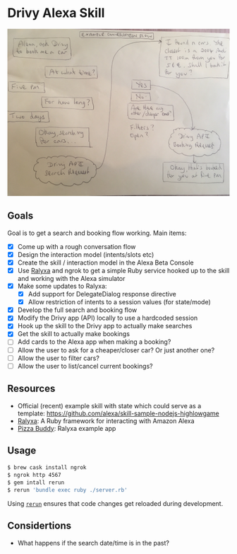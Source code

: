 # Drivy Alexa Skill

![Example conversation](https://raw.githubusercontent.com/watsonbox/drivy_alexa/master/res/example_conversation.jpg)

## Goals

Goal is to get a search and booking flow working. Main items:

- [x] Come up with a rough conversation flow
- [x] Design the interaction model (intents/slots etc)
- [x] Create the skill / interaction model in the Alexa Beta Console
- [x] Use [Ralyxa](https://github.com/sjmog/ralyxa) and ngrok to get a simple Ruby service hooked up to the skill and working with the Alexa simulator
- [x] Make some updates to Ralyxa:
  - [x] Add support for DelegateDialog response directive
  - [x] Allow restriction of intents to a session values (for state/mode)
- [x] Develop the full search and booking flow
- [x] Modify the Drivy app (API) locally to use a hardcoded session
- [x] Hook up the skill to the Drivy app to actually make searches
- [x] Get the skill to actually make bookings
- [ ] Add cards to the Alexa app when making a booking?
- [ ] Allow the user to ask for a cheaper/closer car? Or just another one?
- [ ] Allow the user to filter cars?
- [ ] Allow the user to list/cancel current bookings?

## Resources

- Official (recent) example skill with state which could serve as a template: https://github.com/alexa/skill-sample-nodejs-highlowgame
- [Ralyxa](https://github.com/sjmog/ralyxa): A Ruby framework for interacting with Amazon Alexa
- [Pizza Buddy](https://github.com/sjmog/pizza_buddy): Ralyxa example app

## Usage

```bash
$ brew cask install ngrok
$ ngrok http 4567
$ gem intall rerun
$ rerun 'bundle exec ruby ./server.rb'
```

Using [`rerun`](https://github.com/alexch/rerun) ensures that code changes get reloaded during development.

## Considertions

- What happens if the search date/time is in the past?